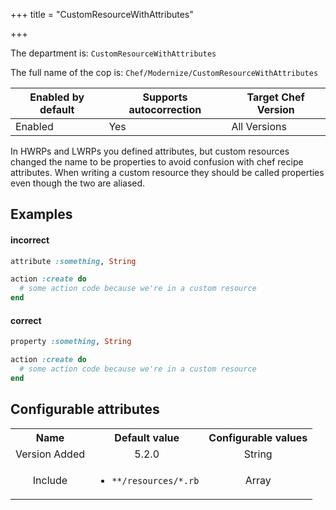+++
title = "CustomResourceWithAttributes"

+++

<!-- This content is automatically generated. See https://github.com/chef/chef-web-docs/blob/main/generated/README.md -->

The department is: `CustomResourceWithAttributes`

The full name of the cop is: `Chef/Modernize/CustomResourceWithAttributes`

| Enabled by default | Supports autocorrection | Target Chef Version |
| --- | --- | --- |
| Enabled | Yes | All Versions |

In HWRPs and LWRPs you defined attributes, but custom resources changed the name to be properties to avoid confusion with chef recipe attributes. When writing a custom resource they should be called properties even though the two are aliased.

## Examples


#### incorrect

```ruby
attribute :something, String

action :create do
  # some action code because we're in a custom resource
end
```

#### correct

```ruby
property :something, String

action :create do
  # some action code because we're in a custom resource
end
```

## Configurable attributes

<table>
<tbody><tr>
<th>Name</th>
<th>Default value</th>
<th>Configurable values</th>
</tr>
<tr>
<td style="text-align:center">Version Added</td>
<td style="text-align:center">5.2.0</td>
<td style="text-align:center">String</td>
</tr>
<tr><td style="text-align:center">Include</td>
<td style="text-align:center"><ul>
<li><code>**/resources/*.rb</code></li>
</ul>
</td>
<td style="text-align:center">Array</td>
</tr></tbody></table>

